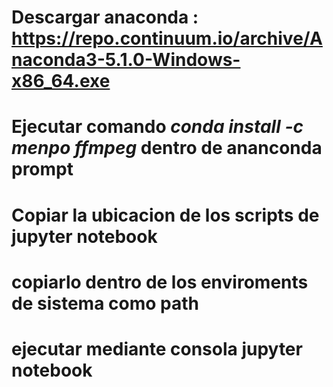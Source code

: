 # Descargar anaconda : https://repo.continuum.io/archive/Anaconda3-5.1.0-Windows-x86_64.exe
# Ejecutar comando *conda install -c menpo ffmpeg* dentro de ananconda prompt
# Copiar la ubicacion de los scripts de jupyter notebook
# copiarlo dentro de los enviroments de sistema como path
# ejecutar mediante consola jupyter notebook
